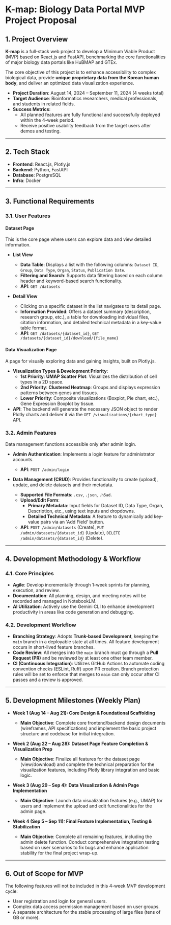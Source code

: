 # K-map: Biology Data Portal MVP Project Proposal

## 1. Project Overview

**K-map** is a full-stack web project to develop a Minimum Viable Product (MVP) based on React.js and FastAPI, benchmarking the core functionalities of major biology data portals like HuBMAP and GTEx.

The core objective of this project is to enhance accessibility to complex biological data, provide **unique proprietary data from the Korean human body**, and deliver an optimized data visualization experience.

* **Project Duration**: August 14, 2024 – September 11, 2024 (4 weeks total)
* **Target Audience**: Bioinformatics researchers, medical professionals, and students in related fields.
* **Success Metrics**:
    * All planned features are fully functional and successfully deployed within the 4-week period.
    * Receive positive usability feedback from the target users after demos and testing.

---

## 2. Tech Stack

* **Frontend**: React.js, Plotly.js
* **Backend**: Python, FastAPI
* **Database**: PostgreSQL
* **Infra**: Docker

---

## 3. Functional Requirements

### 3.1. User Features

#### **Dataset Page**
This is the core page where users can explore data and view detailed information.

* **List View**
    * **Data Table**: Displays a list with the following columns: `Dataset ID`, `Group`, `Data Type`, `Organ`, `Status`, `Publication Date`.
    * **Filtering and Search**: Supports data filtering based on each column header and keyword-based search functionality.
    * **API**: `GET /datasets`

* **Detail View**
    * Clicking on a specific dataset in the list navigates to its detail page.
    * **Information Provided**: Offers a dataset summary (description, research group, etc.), a table for downloading individual files, citation information, and detailed technical metadata in a key-value table format.
    * **API**: `GET /datasets/{dataset_id}`, `GET /datasets/{dataset_id}/download/{file_name}`

#### **Data Visualization Page**
A page for visually exploring data and gaining insights, built on Plotly.js.

* **Visualization Types & Development Priority**:
    * **1st Priority**: **UMAP Scatter Plot**: Visualizes the distribution of cell types in a 2D space.
    * **2nd Priority**: **Clustered Heatmap**: Groups and displays expression patterns between genes and tissues.
    * **Lower Priority**: Composite visualizations (Boxplot, Pie chart, etc.), Gene Expression Boxplot by tissue.
* **API**: The backend will generate the necessary JSON object to render Plotly charts and deliver it via the `GET /visualizations/{chart_type}` API.

### 3.2. Admin Features

Data management functions accessible only after admin login.

* **Admin Authentication**: Implements a login feature for administrator accounts.
    * **API**: `POST /admin/login`

* **Data Management (CRUD)**: Provides functionality to create (upload), update, and delete datasets and their metadata.
    * **Supported File Formats**: `.csv`, `.json`, `.h5ad`.
    * **Upload/Edit Form**:
        * **Primary Metadata**: Input fields for Dataset ID, Data Type, Organ, Description, etc., using text inputs and dropdowns.
        * **Detailed Technical Metadata**: A feature to dynamically add key-value pairs via an 'Add Field' button.
    * **API**: `POST /admin/datasets` (Create), `PUT /admin/datasets/{dataset_id}` (Update), `DELETE /admin/datasets/{dataset_id}` (Delete).

---

## 4. Development Methodology & Workflow

### 4.1. Core Principles

* **Agile**: Develop incrementally through 1-week sprints for planning, execution, and review.
* **Documentation**: All planning, design, and meeting notes will be recorded and managed in NotebookLM.
* **AI Utilization**: Actively use the Gemini CLI to enhance development productivity in areas like code generation and debugging.

### 4.2. Development Workflow

* **Branching Strategy**: Adopts **Trunk-based Development**, keeping the `main` branch in a deployable state at all times. All feature development occurs in short-lived feature branches.
* **Code Review**: All merges into the `main` branch must go through a **Pull Request (PR)** and be reviewed by at least one other team member.
* **CI (Continuous Integration)**: Utilizes GitHub Actions to automate coding convention checks (ESLint, Ruff) upon PR creation. Branch protection rules will be set to enforce that merges to `main` can only occur after CI passes and a review is approved.

---

## 5. Development Milestones (Weekly Plan)

* **Week 1 (Aug 14 – Aug 21): Core Design & Foundational Scaffolding**
    * **Main Objective**: Complete core frontend/backend design documents (wireframes, API specifications) and implement the basic project structure and codebase for initial integration.

* **Week 2 (Aug 22 – Aug 28): Dataset Page Feature Completion & Visualization Prep**
    * **Main Objective**: Finalize all features for the dataset page (view/download) and complete the technical preparation for the visualization features, including Plotly library integration and basic logic.

* **Week 3 (Aug 29 – Sep 4): Data Visualization & Admin Page Implementation**
    * **Main Objective**: Launch data visualization features (e.g., UMAP) for users and implement the upload and edit functionalities for the admin page.

* **Week 4 (Sep 5 – Sep 11): Final Feature Implementation, Testing & Stabilization**
    * **Main Objective**: Complete all remaining features, including the admin delete function. Conduct comprehensive integration testing based on user scenarios to fix bugs and enhance application stability for the final project wrap-up.

---

## 6. Out of Scope for MVP

The following features will not be included in this 4-week MVP development cycle:

* User registration and login for general users.
* Complex data access permission management based on user groups.
* A separate architecture for the stable processing of large files (tens of GB or more).